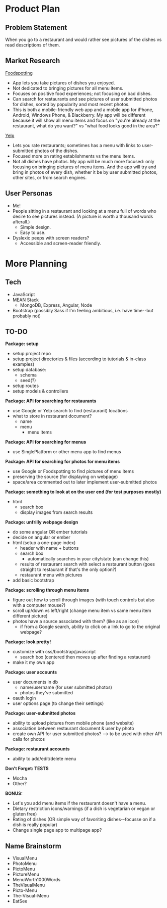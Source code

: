 # Product Plan

## Problem Statement
When you go to a restaurant and would rather see pictures of the dishes vs read descriptions of them.

## Market Research
[Foodspotting](http://www.foodspotting.com/)
  - App lets you take pictures of dishes you enjoyed.
  - Not dedicated to bringing pictures for all menu items.
  - Focuses on positive food experiences; not focusing on bad dishes.
  - Can search for restaurants and see pictures of user submitted photos for dishes, sorted by popularity and most recent photos.
  - This is both a mobile-friendly web app and a mobile app for iPhone, Android, Windows Phone, & Blackberry.
My app will be different because it will show all menu items and focus on "you're already at the restaurant, what do you want?" vs "what food looks good in the area?"

[Yelp](http://www.yelp.com/)
  - Lets you rate restaurants; sometimes has a menu with links to user-submitted photos of the dishes.
  - Focused more on rating establishments vs the menu items.
  - Not all dishes have photos.
My app will be much more focused: only focusing on bringing pictures of menu items. And the app will try and bring in photos of every dish, whether it be by user submitted photos, other sites, or from search engines.

## User Personas
- Me!
- People sitting in a restaurant and looking at a menu full of words who desire to see pictures instead. (A picture is worth a thousand words afterall.)
  - Simple design.
  - Easy to use.
- Dyslexic peeps with screen readers?
  - Accessible and screen-reader friendly.

# More Planning

## Tech
- JavaScript
- MEAN Stack
  - MongoDB, Express, Angular, Node
- Bootstrap (possibly Sass if I'm feeling ambitious, i.e. have time--but probably not)

## TO-DO

**Package: setup**
  - setup project repo
  - setup project directories & files (according to tutorials & in-class examples)
  - setup database:
    - schema
    - seed(?)
  - setup routes
  - setup models & controllers

**Package: API for searching for restaurants**
  - use Google or Yelp search to find (restaurant) locations
  - what to store in restaurant document?
    - name
    - menu
      - menu items

**Package: API for searching for menus**
  - use SinglePlatform or other menu app to find menus

**Package: API for searching for photos for menu items**
  - use Google or Foodspotting to find pictures of menu items
  - preserving the source (for displaying on webpage)
  - space/area commented out to later implement user-submitted photos

**Package: something to look at on the user end (for test purposes mostly)**
  - html
    - search box
    - display images from search results

**Package: unfrilly webpage design**
  - do some angular OR ember tutorials
  - decide on angular or ember
  - html (setup a one-page index)
    - header with name + buttons
    - search box
      - automatically searches in your city/state (can change this)
    - results of restaurant search with select a restaurant button (goes straight to restaurant if that's the only option?)
    - restaurant menu with pictures
  - add basic bootstrap

**Package: scrolling through menu items**
  - figure out how to scroll through images (with touch controls but also with a computer mouse?)
  - scroll up/down vs left/right (change menu item vs same menu item different picture)
  - photos have a source associated with them? (like as an icon)
    - if from a Google search, ability to click on a link to go to the original webpage?

**Package: look pretty!**
  - customize with css/bootstrap/javascript
    - search box (centered then moves up after finding a restaurant)
  - make it my own app

**Package: user accounts**
  - user documents in db
    - name/username (for user submitted photos)
    - photos they've submitted
  - oauth login
  - user options page (to change their settings)

**Package: user-submitted photos**
  - ability to upload pictures from mobile phone (and website)
  - association between restaurant document & user by photo
  - create own API for user submitted photos? --> to be used with other API calls for photos

**Package: restaurant accounts**
  - ability to add/edit/delete menu

**Don't Forget: TESTS**
  - Mocha
  - Other?

**BONUS:**
  - Let's you add menu items if the restaurant doesn't have a menu.
  - Dietary restriction icons/warnings (if a dish is vegetarian or vegan or gluten free)
  - Rating of dishes (OR simple way of favoriting dishes--focusse on if a dish is really popular)
  - Change single page app to multipage app?

## Name Brainstorm
- VisualMenu
- PhotoMenu
- PictoMenu
- PictureMenu
- MenuWorth1000Words
- TheVisualMenu
- Picto-Menu
- The-Visual-Menu
- EatSee
